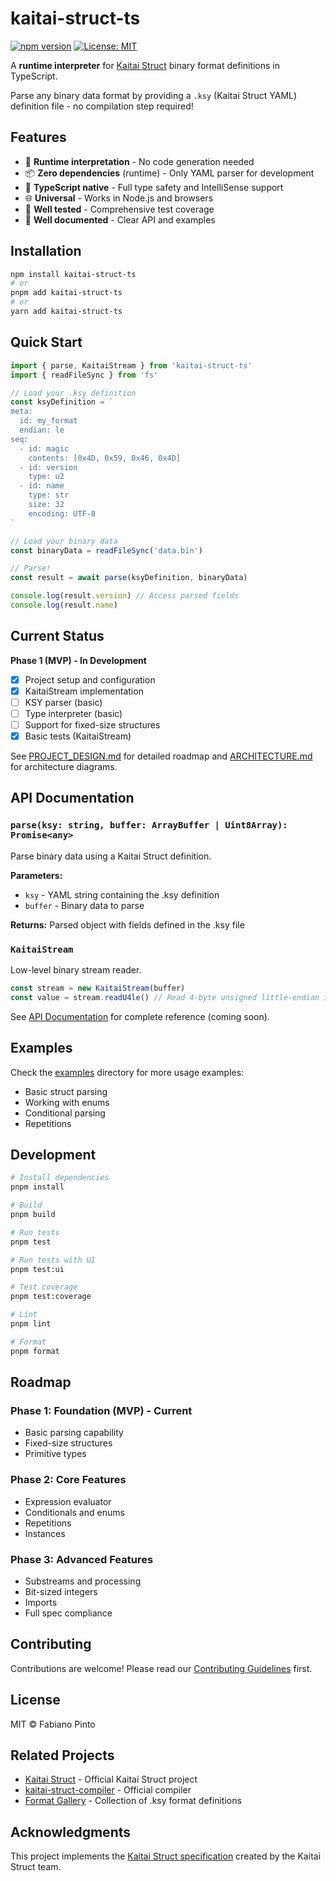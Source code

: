 # kaitai-struct-ts

[![npm version](https://badge.fury.io/js/kaitai-struct-ts.svg)](https://www.npmjs.com/package/kaitai-struct-ts)
[![License: MIT](https://img.shields.io/badge/License-MIT-yellow.svg)](https://opensource.org/licenses/MIT)

A **runtime interpreter** for [Kaitai Struct](https://kaitai.io/) binary format definitions in TypeScript.

Parse any binary data format by providing a `.ksy` (Kaitai Struct YAML) definition file - no compilation step required!

## Features

- 🚀 **Runtime interpretation** - No code generation needed
- 📦 **Zero dependencies** (runtime) - Only YAML parser for development
- 🎯 **TypeScript native** - Full type safety and IntelliSense support
- 🌐 **Universal** - Works in Node.js and browsers
- 🧪 **Well tested** - Comprehensive test coverage
- 📖 **Well documented** - Clear API and examples

## Installation

```bash
npm install kaitai-struct-ts
# or
pnpm add kaitai-struct-ts
# or
yarn add kaitai-struct-ts
```

## Quick Start

```typescript
import { parse, KaitaiStream } from 'kaitai-struct-ts'
import { readFileSync } from 'fs'

// Load your .ksy definition
const ksyDefinition = `
meta:
  id: my_format
  endian: le
seq:
  - id: magic
    contents: [0x4D, 0x59, 0x46, 0x4D]
  - id: version
    type: u2
  - id: name
    type: str
    size: 32
    encoding: UTF-8
`

// Load your binary data
const binaryData = readFileSync('data.bin')

// Parse!
const result = await parse(ksyDefinition, binaryData)

console.log(result.version) // Access parsed fields
console.log(result.name)
```

## Current Status

**Phase 1 (MVP) - In Development**

- [x] Project setup and configuration
- [x] KaitaiStream implementation
- [ ] KSY parser (basic)
- [ ] Type interpreter (basic)
- [ ] Support for fixed-size structures
- [x] Basic tests (KaitaiStream)

See [PROJECT_DESIGN.md](./PROJECT_DESIGN.md) for detailed roadmap and [ARCHITECTURE.md](./docs/ARCHITECTURE.md) for architecture diagrams.

## API Documentation

### `parse(ksy: string, buffer: ArrayBuffer | Uint8Array): Promise<any>`

Parse binary data using a Kaitai Struct definition.

**Parameters:**
- `ksy` - YAML string containing the .ksy definition
- `buffer` - Binary data to parse

**Returns:** Parsed object with fields defined in the .ksy file

### `KaitaiStream`

Low-level binary stream reader.

```typescript
const stream = new KaitaiStream(buffer)
const value = stream.readU4le() // Read 4-byte unsigned little-endian integer
```

See [API Documentation](./docs/api.md) for complete reference (coming soon).

## Examples

Check the [examples](./examples) directory for more usage examples:

- Basic struct parsing
- Working with enums
- Conditional parsing
- Repetitions

## Development

```bash
# Install dependencies
pnpm install

# Build
pnpm build

# Run tests
pnpm test

# Run tests with UI
pnpm test:ui

# Test coverage
pnpm test:coverage

# Lint
pnpm lint

# Format
pnpm format
```

## Roadmap

### Phase 1: Foundation (MVP) - Current
- Basic parsing capability
- Fixed-size structures
- Primitive types

### Phase 2: Core Features
- Expression evaluator
- Conditionals and enums
- Repetitions
- Instances

### Phase 3: Advanced Features
- Substreams and processing
- Bit-sized integers
- Imports
- Full spec compliance

## Contributing

Contributions are welcome! Please read our [Contributing Guidelines](./CONTRIBUTING.md) first.

## License

MIT © Fabiano Pinto

## Related Projects

- [Kaitai Struct](https://kaitai.io/) - Official Kaitai Struct project
- [kaitai-struct-compiler](https://github.com/kaitai-io/kaitai_struct_compiler) - Official compiler
- [Format Gallery](https://formats.kaitai.io/) - Collection of .ksy format definitions

## Acknowledgments

This project implements the [Kaitai Struct specification](https://doc.kaitai.io/) created by the Kaitai Struct team.
